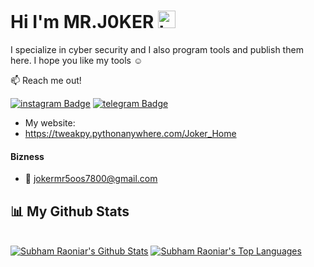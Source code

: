 ## <h1>Hi I'm MR.J0KER  <img src="https://user-images.githubusercontent.com/1303154/88677602-1635ba80-d120-11ea-84d8-d263ba5fc3c0.gif" width="28px" alt="hi"></h1>

I specialize in cyber security and I also program tools and publish them here. I hope you like my tools ☺️

:mailbox: Reach me out!

[![instagram Badge](https://img.shields.io/badge/-@221298-e74c3c?style=flat&labelColor=e84393&logo=instagram&logoColor=white)](https://instagram.com/221298)
[![telegram Badge](https://img.shields.io/badge/-@vv1ck-1ca0f1?style=flat&labelColor=1ca0f1&logo=telegram&logoColor=white)](https://t.me/vv1ck)

<!-- TODO: Add last video link -->

- My website:
- https://tweakpy.pythonanywhere.com/Joker_Home

#### Bizness
- :email: jokermr5oos7800@gmail.com

## 📊 My Github Stats

  <br/>
    <a href="https://github-readme-stats.vercel.app/api?username=vv1ck&count_private=true&theme=tokyonight&hide=contribs"><img alt="Subham Raoniar's Github Stats" src="https://github-readme-stats.vercel.app/api?username=vv1ck&count_private=true&theme=tokyonight&hide=contribs" /></a>
  <a href="https://github.com/vv1ck"><img alt="Subham Raoniar's Top Languages" src="https://github-readme-stats.vercel.app/api/top-langs/?username=vv1ck&hide_border=true&bg_color=0D1117" /></a>
  <br/>
